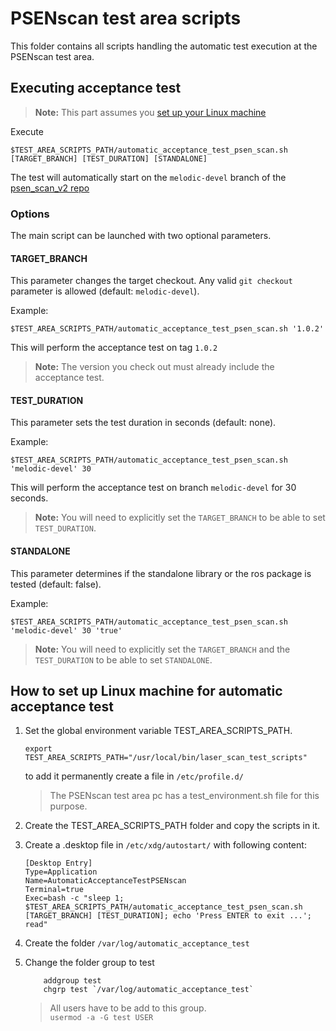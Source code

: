 # PSENscan test area scripts
This folder contains all scripts handling the automatic test execution at the PSENscan test area.

## Executing acceptance test
> **Note:** This part assumes you [set up your Linux machine](#how-to-set-up-linux-machine-for-automatic-acceptance-test)

Execute
```
$TEST_AREA_SCRIPTS_PATH/automatic_acceptance_test_psen_scan.sh [TARGET_BRANCH] [TEST_DURATION] [STANDALONE]
```
The test will automatically start on the `melodic-devel` branch of the [psen_scan_v2 repo](https://github.com/PilzDE/psen_scan_v2)

### Options
The main script can be launched with two optional parameters.

#### TARGET_BRANCH
This parameter changes the target checkout. Any valid `git checkout` parameter is allowed (default: `melodic-devel`).

Example:
```
$TEST_AREA_SCRIPTS_PATH/automatic_acceptance_test_psen_scan.sh '1.0.2'
```
This will perform the acceptance test on tag `1.0.2`
> **Note:** The version you check out must already include the acceptance test.

#### TEST_DURATION
This parameter sets the test duration in seconds (default: none).

Example:
```
$TEST_AREA_SCRIPTS_PATH/automatic_acceptance_test_psen_scan.sh 'melodic-devel' 30
```
This will perform the acceptance test on branch `melodic-devel` for 30 seconds.
> **Note:** You will need to explicitly set the `TARGET_BRANCH` to be able to set `TEST_DURATION`.

#### STANDALONE
This parameter determines if the standalone library or the ros package is tested (default: false).

Example:
```
$TEST_AREA_SCRIPTS_PATH/automatic_acceptance_test_psen_scan.sh 'melodic-devel' 30 'true'
```
> **Note:** You will need to explicitly set the `TARGET_BRANCH` and the `TEST_DURATION` to be able to set `STANDALONE`.

## How to set up Linux machine for automatic acceptance test
1. Set the global environment variable TEST_AREA_SCRIPTS_PATH.

    ```
    export TEST_AREA_SCRIPTS_PATH="/usr/local/bin/laser_scan_test_scripts"
    ```

    to add it permanently create a file in `/etc/profile.d/`

    > The PSENscan test area pc has a test_environment.sh file for this purpose.

2. Create the TEST_AREA_SCRIPTS_PATH folder and copy the scripts in it.
3. Create a .desktop file in `/etc/xdg/autostart/` with following content:
    ```
    [Desktop Entry]
    Type=Application
    Name=AutomaticAcceptanceTestPSENscan
    Terminal=true
    Exec=bash -c "sleep 1; $TEST_AREA_SCRIPTS_PATH/automatic_acceptance_test_psen_scan.sh [TARGET_BRANCH] [TEST_DURATION]; echo 'Press ENTER to exit ...'; read"

    ```
4. Create the folder `/var/log/automatic_acceptance_test`
5. Change the folder group to test
    ```
        addgroup test
        chgrp test `/var/log/automatic_acceptance_test`
    ```
    > All users have to be add to this group. \
    > `usermod -a -G test USER`

